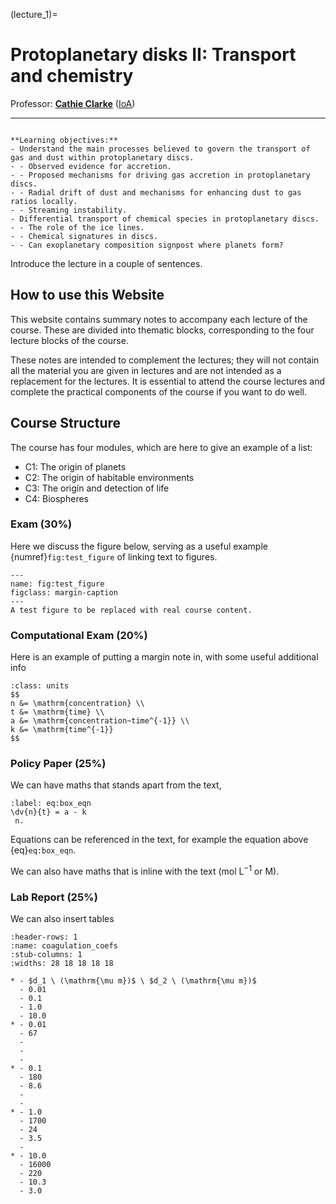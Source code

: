 (lecture_1)=
# Protoplanetary disks II: Transport and chemistry

Professor: **[Cathie Clarke](mailto:cclarke@ast.cam.ac.uk)** ([IoA](https://ast.cam.ac.uk))

---

```{highlights}

**Learning objectives:**
- Understand the main processes believed to govern the transport of gas and dust within protoplanetary discs.
- - Observed evidence for accretion.
- - Proposed mechanisms for driving gas accretion in protoplanetary discs.
- - Radial drift of dust and mechanisms for enhancing dust to gas ratios locally.
- - Streaming instability.
- Differential transport of chemical species in protoplanetary discs.
- - The role of the ice lines.
- - Chemical signatures in discs.
- - Can exoplanetary composition signpost where planets form?

```

Introduce the lecture in a couple of sentences.

## How to use this Website

This website contains summary notes to accompany each lecture of the course.
These are divided into thematic blocks, corresponding to the four lecture blocks of the course.

These notes are intended to complement the lectures; they will not contain all the material you are given in lectures and are not intended as a replacement for the lectures.
It is essential to attend the course lectures and complete the practical components of the course if you want to do well.

## Course Structure

The course has four modules, which are here to give an example of a list:

- C1: The origin of planets
- C2: The origin of habitable environments
- C3: The origin and detection of life
- C4: Biospheres


### Exam (30%)

Here we discuss the figure below, serving as a useful example {numref}`fig:test_figure` of linking text to figures.

```{figure} ./figures/trappist_1.jpg
---
name: fig:test_figure
figclass: margin-caption
---
A test figure to be replaced with real course content.
```

### Computational Exam (20%)

Here is an example of putting a margin note in, with some useful additional info

```{margin} Units!
:class: units
$$
n &= \mathrm{concentration} \\
t &= \mathrm{time} \\
a &= \mathrm{concentration~time^{-1}} \\
k &= \mathrm{time^{-1}}
$$
```

### Policy Paper (25%)

We can have maths that stands apart from the text,
```{math}
:label: eq:box_eqn
\dv{n}{t} = a - k
 n.
```

Equations can be referenced in the text, for example the equation above {eq}`eq:box_eqn`.

We can also have maths that is inline with the text ($\mathrm{mol \ L^{-1}}$ or $\mathrm{M}$).

### Lab Report (25%)

We can also insert tables

```{list-table} Example of a table.
:header-rows: 1
:name: coagulation_coefs
:stub-columns: 1
:widths: 28 18 18 18 18 

* - $d_1 \ (\mathrm{\mu m})$ \ $d_2 \ (\mathrm{\mu m})$
  - 0.01
  - 0.1
  - 1.0
  - 10.0
* - 0.01
  - 67
  -
  -
  -
* - 0.1
  - 180
  - 8.6
  -
  -
* - 1.0
  - 1700
  - 24
  - 3.5
  -
* - 10.0
  - 16000
  - 220
  - 10.3
  - 3.0
```